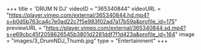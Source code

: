 +++
 title = 'DRUM N DJ'
 videoID = "365340844"
 videoURL = "https://player.vimeo.com/external/365340844.hd.mp4?s=b0d5b763ca4c7e0ad22c7f5e983f02ad7a17b59a&profile_id=175"
 previewURL = "https://player.vimeo.com/external/365340844.sd.mp4?s=e69cbc45f2058626545b3801d2281ddf7f1d423a&profile_id=164"
 image = "images/3_DrumNDJ_Thumb.jpg"
 type = "Entertainment"
+++
